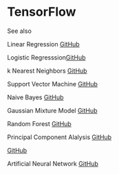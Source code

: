 # TensorFlow


See also

Linear Regression [GitHub](https://github.com/pythonuzgit/elmurodov_linearregression)

Logistic Regresssion[GitHub](https://github.com/pythonuzgit/elmurodov_logisticRegression)

k Nearest Neighbors [GitHub](https://github.com/pythonuzgit/elmurodov_kNearestNeighbors)

Support Vector Machine [GitHub](https://github.com/pythonuzgit/samuz/blob/master/Support%20Vector%20Machine%20with%20Nonlinear%20kernel.ipynb)






Naive Bayes [GitHub](https://github.com/pythonuzgit/samuz/blob/master/Naive%20Bayes%20Classification.ipynb)

Gaussian Mixture Model [GitHub](https://github.com/pythonuzgit/elmurodov_GaussianMixtureModel)


Random Forest [GitHub](https://github.com/pythonuzgit/elmurodov_RandomForest)

Principal Component Alalysis [GitHub](https://github.com/pythonuzgit/elmurodov_PrincipialComponentAnalysis)

[GitHub](https://github.com/pythonuzgit/elmurodov_XGBoost)

Artificial Neural Network [GitHub](https://github.com/pythonuzgit/elmurodov_ArtificialNeuralNetworks)


